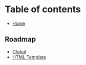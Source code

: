 # Table of contents

* [Home](README.md)

## Roadmap <a id="roadmap-1"></a>

* [Global](roadmap-1/global.md)
* [HTML Template](roadmap-1/html-template.md)

